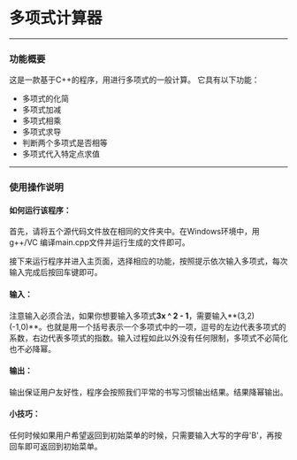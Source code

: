 ﻿# 多项式计算器
---
### 功能概要
这是一款基于C++的程序，用进行多项式的一般计算。
它具有以下功能：

* 多项式的化简
* 多项式加减
* 多项式相乘
* 多项式求导
* 判断两个多项式是否相等
* 多项式代入特定点求值

---
### 使用操作说明

#### 如何运行该程序：

首先，请将五个源代码文件放在相同的文件夹中。在Windows环境中，用 g++/VC 编译main.cpp文件并运行生成的文件即可。

接下来运行程序并进入主页面，选择相应的功能，按照提示依次输入多项式，每次输入完成后按回车键即可。

#### 输入：

注意输入必须合法，如果你想要输入多项式**3x ^ 2  - 1**，需要输入**(3,2)(-1,0)**。也就是用一个括号表示一个多项式中的一项，逗号的左边代表多项式的系数，右边代表多项式的指数。输入过程如此以外没有任何限制，多项式不必简化也不必降幂。

#### 输出：

输出保证用户友好性，程序会按照我们平常的书写习惯输出结果。结果降幂输出。

#### 小技巧：

任何时候如果用户希望返回到初始菜单的时候，只需要输入大写的字母'B'，再按回车即可返回到初始菜单。
